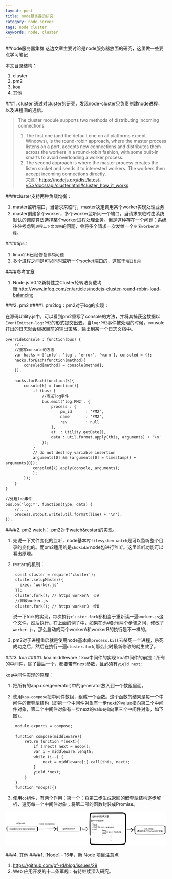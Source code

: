```yaml
---
layout: post
title: node服务器的研究
category: node server
tags: node cluster
keywords: node, cluster
---
```


##node服务器集群
这边文章主要讨论是node服务器放面的研究，这里做一些要点学习笔记

本文目录结构：	
	
1. cluster
2. pm2
3. koa
4. 其他

<!--break--> 

###1. cluster
通过对[cluster](https://github.com/nodejs/node/blob/master/lib/cluster.js)的研究，发现node-cluster只负责创建node进程，以及进程间的通信。

>The cluster module supports two methods of distributing incoming connections. 		
>1. The first one (and the default one on all platforms except Windows), is the round-robin approach, where the master process listens on a port, accepts new connections and distributes them across the workers in a round-robin fashion, with some built-in smarts to avoid overloading a worker process. 		
>2. The second approach is where the master process creates the listen socket and sends it to interested workers. The workers then accept incoming connections directly. 	
>来源：<https://nodejs.org/dist/latest-v5.x/docs/api/cluster.html#cluster_how_it_works>

####cluster支持两种负载均衡：
1. master监听端口，当请求来临时，master决定调用某个worker实现处理业务
2. master创建多个worker，多个worker监听同一个端口，当请求来临时由系统默认的调度算法选择某个worker进程处理业务。但是这种存在一个问题：系统往往考虑到`进程上下文切换`的问题，会将多个请求一次发给一个`空闲worker进程`。

####tips：
1. linux2.6已经修复`惊群`问题
2. 多个进程之间是可以同时监听一个socket端口的，这属于`端口复用`

####参考文章
1. Node.js V0.12新特性之Cluster轮转法负载均衡:<http://www.infoq.com/cn/articles/nodejs-cluster-round-robin-load-balancing>


###2. pm2
####1. pm2log：pm2对于log的实现：

在源码Utility.js中，可以看到pm2重写了console的方法，并将其捕获这数据以`EventEmitter-log:PM2`的形式提交出去。当`log:PM2`事件被处理的时候，console打出的日志就会根据目前的输出策略，输出到某一个日志文档中。

	overrideConsole : function(bus) {
		//...
		//重写console的方法
		var hacks = ['info', 'log', 'error', 'warn'], consoled = {};
		hacks.forEach(function(method){
			consoled[method] = console[method];
		});

		hacks.forEach(function(k){
			console[k] = function(){
				if (bus) {
					//发送log事件
					bus.emit('log:PM2', {
						process : {
							pm_id      : 'PM2',
							name       : 'PM2',
							rev        : null
						},
						at  : Utility.getDate(),
						data : util.format.apply(this, arguments) + '\n'
					});
				}
				// do not destroy variable insertion
				arguments[0] && (arguments[0] = timestamp() + arguments[0]);
				consoled[k].apply(console, arguments);
				};
			});
		}
	}

	//处理log事件
	bus.on('log:*', function(type, data) {
		//....
		process.stdout.write(util.format(line) + '\n');
	});
    

####2. pm2 watch： pm2对于watch&restart的实现。
1. 先说一下文件变化的监听，node基本库`filesystem.watch`是可以监听整个目录的变化的。而pm2适用的是`chokidar`node包进行监听。这里监听功能可以看出原理。
2. restart的机制：

		const cluster = require('cluster');
		cluster.setupMaster({
		  exec: 'worker.js'
		});
		cluster.fork(); // https workerA  步A
		//修改worker.js
		cluster.fork(); // https workerB  步B

	说一下fork的实现，每次执行`cluster.fork`都相当于重新读一遍`worker.js`这个文件，然后执行。在上面的例子中，如果在`步A`和`步B`两个步骤之间，修改了`worker.js`，那么启动的两个workerA和workerB的执行是不一样的。

3. pm2对于进程重启就是使用node基本库`process.kill`去杀死一个进程，杀死成功之后，然后在执行一遍`cluster.fork`,那么此时最新修改的就生效了。
	

###3. koa
####1. koa middleware：koa中间件的实现
koa中间件的前提：所有的中间件，除了最后一个，都要带有next参数，且必须有`yield next`;

koa中间件实现的原理：  	

1. 把所有的app.use(generator)中的generator放入到一个数组里面。
2. 使用`koa-compose`把中间件数组，组成一个函数。这个函数的结果是每一个中间件的嵌套型结构（即第一个中间件对象有一步next的value指向第二个中间件对象，第二个中间件对象有一步next的value指向第三个中间件对象，如下图）。
	
		module.exports = compose;

		function compose(middleware){
			return function *(next){
				if (!next) next = noop();
				var i = middleware.length;
				while (i--) {
					next = middleware[i].call(this, next);
				}	
				yield *next;
			}
		}
		function *noop(){}

3. 使用`co`组件，有两个作用：第一个：将第二步生成返回的嵌套型结构逐步解析，遍历每一个中间件对象；将第二部的函数封装成Promise。
<img src="/images/node/koa.png" alt="">

###4. 其他
####1. [Node] - 16年，新 Node 项目注意点
1. <https://github.com/gf-rd/blog/issues/29>
2. Web 应用开发的十二条军规：有待继续深入研究。


